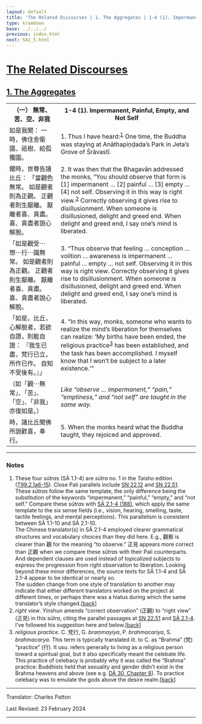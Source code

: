 ```yaml
---
layout: default
title: 'The Related Discourses | 1. The Aggregates | 1-4 (1). Impermanent, Painful, Empty, and Not Self'
type: kramdown
base: ../../../
previous: index.html
next: SA1_5.html
---
```


<h1><a href='(../index.html)'>The Related Discourses</a></h1>
<h2><a href='index.html'>1. The Aggregates</a></h2>

<table class="trans">
  <th class='ch'>（一） 無常、苦、空、非我</th>
  <th class='en'>1-4 (1). Impermanent, Painful, Empty, and Not Self</th>
  <tr>
    <td title='t99.2.1a6'>如是我聞： 一時，佛住舍衛國、祇樹、給孤獨園。</td>
    <td id='p1'>1. Thus I have heard:<sup id="ref1"><a href="#n1">1</a></sup> One time, the Buddha was staying at Anāthapiṇḍada’s Park in Jeta’s Grove of Śrāvastī.</td>
  </tr>
  <tr>
    <td title='t99.2.1a7'>爾時，世尊告諸比丘： 「當觀色無常。 如是觀者則為正觀。 正觀者則生厭離。 厭離者喜、貪盡。 喜、貪盡者說心解脫。</td>
    <td id='p2'>2. It was then that the Bhagavān addressed the monks, “You should observe that form is [1] impermanent … [2] painful … [3] empty … [4] not self. Observing it in this way is right view.<sup id="ref2"><a href="#n2">2</a></sup> Correctly observing it gives rise to disillusionment. When someone is disillusioned, delight and greed end. When delight and greed end, I say one’s mind is liberated.</td>
  </tr>
  <tr>
    <td title='t99.2.1a9'>「如是觀受⋯想⋯行⋯識無常。 如是觀者則為正觀。 正觀者則生厭離。 厭離者喜、貪盡。 喜、貪盡者說心解脫。</td>
    <td id='p3'>3. “Thus observe that feeling … conception … volition … awareness is impermanent … painful … empty … not self. Observing it in this way is right view. Correctly observing it gives rise to disillusionment. When someone is disillusioned, delight and greed end. When delight and greed end, I say one’s mind is liberated.</td>
  </tr>
  <tr>
    <td title='t99.2.1a12'>「如是，比丘，心解脫者，若欲自證，則能自證： 『我生已盡，梵行已立，所作已作。 自知不受後有。』」</td>
    <td id='p4'>4. “In this way, monks, someone who wants to realize the mind’s liberation for themselves can realize: ‘My births have been ended, the religious practice<sup id="ref3"><a href="#n3">3</a></sup> has been established, and the task has been accomplished. I myself know that I won’t be subject to a later existence.’”</td>
  </tr>
  <tr>
    <td title='t99.2.1a14'>（如「觀⋯無常」、「苦」、「空」、「非我」亦復如是。）</td>
    <td><em>Like “observe … impermanent,” “pain,” “emptiness,” and “not self” are taught in the same way.</em></td>
  </tr>
  <tr>
    <td title='t99.2.1a15'>時，諸比丘聞佛所說歡喜，奉行。</td>
    <td id='p5'>5. When the monks heard what the Buddha taught, they rejoiced and approved.</td>
  </tr>
</table>

<hr/>

<h3 id="notes">Notes</h3>

<ol>
<li id="n1">These four <em>sūtra</em>s (SĀ 1.1-4) are  <em>sūtra</em> no. 1 in the <cite>Taisho</cite> edition (<a href="https://cbetaonline.dila.edu.tw/zh/T02n0099_p0001a06" target="_blank">T99.2.1a6-15</a>). Close Pali parallels include <a href="https://suttacentral.net/sn22.12" target="_blank">SN 22.12</a> and <a href="https://suttacentral.net/sn22.51" target="_blank">SN 22.51</a>.<br/>
These <em>sūtra</em>s follow the same template, the only difference being the substitution of the keywords “impermanent,” “painful,” “empty,” and “not self.” Compare these <em>sūtra</em>s with <a href="../02/SA2_1.html" target="_blank">SĀ 2.1-4 (188)</a>, which apply the same template to the six sense fields (i.e., vision, hearing, smelling, taste, tactile feelings, and mental perceptions). This parallelism is consistent between SĀ 1.1-10 and SĀ 2.1-10.<br/>
The Chinese translator(s) in SĀ 2.1-4 employed clearer grammatical structures and vocabulary choices than they did here. E.g., 觀察 is clearer than 觀 for the meaning “to observe.” 正見 appears more correct than 正觀 when we compare these <em>sūtra</em>s with their Pali counterparts. And dependent clauses are used instead of topicalized subjects to express the progression from right observation to liberation. Looking beyond these minor differences, the source texts for SĀ 1.1-4 and SĀ 2.1-4 appear to be identical or nearly so.<br/>
The sudden change from one style of translation to another may indicate that either different translators worked on the project at different times, or perhaps there was a hiatus during which the same translator’s style changed.[<a href="#ref1">back</a>]</li>
<li id="n2"><em>right view</em>. Yinshun amends “correct observation” (正觀) to “right view” (正見) in this <em>sūtra</em>, citing the parallel passages at <a href="https://suttacentral.net/sn22.51" target="_blank">SN 22.51</a> and <a href="../02/SA2_1-4.html" target="_blank">SĀ 2.1-4</a>. I’ve followed his suggestion here and below.[<a href="#ref2">back</a>]</li>
<li id="n3"><em>religious practice</em>. C. 梵行, G. <em>braṃmayiya</em>, P. <em>brahmacariya</em>, S. <em>brahmacarya</em>. This term is typically translated lit. to C. as “Brahma” (梵) “practice” (行). It usu. refers generally to living as a religious person toward a spiritual goal, but it also specifically meant the celebate life. This practice of celebacy is probably why it was called the “Brahma” practice: Buddhists held that sexuality and gender didn’t exist in the Brahma heavens and above (see e.g. <a href="../../dirgha/DA_30-8.html#p66" target="_blank">DĀ 30, Chapter 8</a>). To practice celebacy was to emulate the gods above the desire realm.[<a href="#ref3">back</a>]</li>
</ol>
<hr/>

<p class="translator">Translator: Charles Patton</p>
<p class='revised'>Last Revised: 23 February 2024</p>

<hr/>